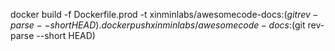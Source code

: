 docker build -f Dockerfile.prod -t xinminlabs/awesomecode-docs:$(git rev-parse --short HEAD) .
docker push xinminlabs/awesomecode-docs:$(git rev-parse --short HEAD)
